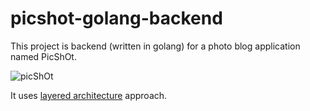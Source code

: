 # picshot-golang-backend

This project is backend (written in golang) for a photo blog application named PicShOt.

![picShOt](https://i.ibb.co/864mJCt/Whats-App-Image-2021-02-13-at-12-03-18-AM.jpg)

It uses [layered architecture](https://medium.com/swlh/developing-a-web-application-in-go-using-the-layered-architecture-8fc13209c808) approach.
